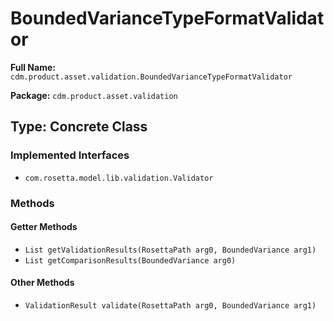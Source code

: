 # BoundedVarianceTypeFormatValidator

**Full Name:** `cdm.product.asset.validation.BoundedVarianceTypeFormatValidator`

**Package:** `cdm.product.asset.validation`

## Type: Concrete Class

### Implemented Interfaces

- `com.rosetta.model.lib.validation.Validator`

### Methods

#### Getter Methods

- `List getValidationResults(RosettaPath arg0, BoundedVariance arg1)`
- `List getComparisonResults(BoundedVariance arg0)`

#### Other Methods

- `ValidationResult validate(RosettaPath arg0, BoundedVariance arg1)`


